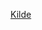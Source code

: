 [Kilde](https://github.com/agangster1/Sandsynlighed-og-statestik-formelsamling/blob/main/MM4_Hypothesis%20testing%201.ipynb)
